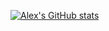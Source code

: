 

[![Alex's GitHub stats](https://github-readme-stats.vercel.app/api?username=wangmanlex&show_icons=true&theme=dark)](https://github.com/anuraghazra/github-readme-stats)
